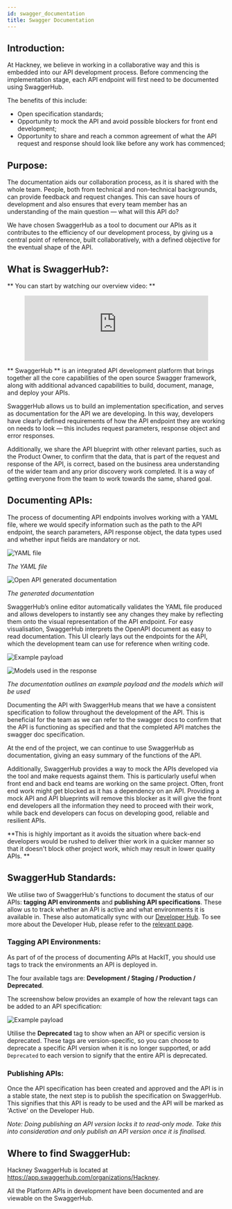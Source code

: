 ```yaml
---
id: swagger_documentation
title: Swagger Documentation
---
```


## Introduction:

At Hackney, we believe in working in a collaborative way and this is embedded into our API development process. Before commencing the implementation stage, each API endpoint will first need to be documented using SwaggerHub.

The benefits of this include:
- Open specification standards;
- Opportunity to mock the API and avoid possible blockers for front end development;
- Opportunity to share and reach a common agreement of what the API request and response should look like before any work has commenced;
## Purpose:

The documentation aids our collaboration process, as it is shared with the whole team. People, both from technical and non-technical backgrounds, can provide feedback and request changes. This can save hours of development and also ensures that every team member has an understanding of the main question — what will this API do?

We have chosen SwaggerHub as a tool to document our APIs as it contributes to the efficiency of our development process, by giving us a central point of reference, built collaboratively, with a defined objective for the eventual shape of the API.

## What is SwaggerHub?:

** You can start by watching our overview video: **

<figure class="video-container">
  <iframe width="100%" src="https://www.youtube.com/embed/QYQNgeDuqok" title="YouTube video player" frameborder="0" allow="accelerometer; autoplay; clipboard-write; encrypted-media; gyroscope; picture-in-picture" allowfullscreen></iframe>
</figure>

** SwaggerHub ** is an integrated API development platform that brings together all the core capabilities of the open source Swagger framework, along with additional advanced capabilities to build, document, manage, and deploy your APIs.

SwaggerHub allows us to build an implementation specification, and serves as documentation for the API we are developing. In this way, developers have clearly defined requirements of how the API endpoint they are working on needs to look — this includes request parameters, response object and error responses.

Additionally, we share the API blueprint with other relevant parties, such as the Product Owner, to confirm that the data, that is part of the request and response of the API, is correct, based on the business area understanding of the wider team and any prior discovery work completed. It is a way of getting everyone from the team to work towards the same, shared goal.

## Documenting APIs:

The process of documenting API endpoints involves working with a YAML file, where we would specify information such as the path to the API endpoint, the search parameters, API response object, the data types used and whether input fields are mandatory or not.


![YAML file](../../doc-images/swagger_yaml.png)

_The YAML file_

![Open API generated documentation](../../doc-images/swagger_generated_spec.png)

_The generated documentation_

SwaggerHub’s online editor automatically validates the YAML file produced and allows developers to instantly see any changes they make by reflecting them onto the visual representation of the API endpoint. For easy visualisation, SwaggerHub interprets the OpenAPI document as easy to read documentation. This UI clearly lays out the endpoints for the API, which the development team can use for reference when writing code.

![Example payload](../../doc-images/swagger_example_payload.png)

![Models used in the response](../../doc-images/swagger_models.png)

_The documentation outlines an example payload and the models which will be used_

Documenting the API with SwaggerHub means that we have a consistent specification to follow throughout the development of the API. This is beneficial for the team as we can refer to the swagger docs to confirm that the API is functioning as specified and that the completed API matches the swagger doc specification.

At the end of the project, we can continue to use SwaggerHub as documentation, giving an easy summary of the functions of the API.

Additionally, SwaggerHub provides a way to mock the APIs developed via the tool and make requests against them. This is particularly useful when front end and back end teams are working on the same project. Often, front end work might get blocked as it has a dependency on an API.
Providing a mock API and API blueprints will remove this blocker as it will give the front end developers all the information they need to proceed with their work, while back end developers can focus on developing good, reliable and resilient APIs.

**This is highly important as it avoids the situation where back-end developers would be rushed to deliver thier work in a quicker manner so that it doesn't block other project work, which may result in lower quality APIs. **

## SwaggerHub Standards:

We utilise two of SwaggerHub's functions to document the status of our APIs: **tagging API environments** and **publishing API specifications**. These allow us to track whether an API is active and what environments it is available in. These also automatically sync with our [Developer Hub](https://developer-api.hackney.gov.uk/). To see more about the Developer Hub, please refer to the [relevant page](/developer_hub).

### Tagging API Environments:

As part of of the process of documenting APIs at HackIT, you should use tags to track the environments an API is deployed in.

The four available tags are: **Development / Staging / Production / Deprecated**.

The screenshow below provides an example of how the relevant tags can be added to an API specification:

![Example payload](../../doc-images/swaggerhub_tags.png)

Utilise the **Deprecated** tag to show when an API or specific version is deprecated. These tags are version-specific, so you can choose to deprecate a specific API version when it is no longer supported, or add `Deprecated` to each version to signify that the entire API is deprecated.

### Publishing APIs:

Once the API specification has been created and approved and the API is in a stable state, the next step is to publish the specification on SwaggerHub. This signifies that this API is ready to be used and the API will be marked as 'Active' on the Developer Hub.

*Note: Doing publishing an API version locks it to read-only mode. Take this into consideration and only publish an API version once it is finalised.*

## Where to find SwaggerHub:

Hackney SwaggerHub is located at https://app.swaggerhub.com/organizations/Hackney.

All the Platform APIs in development have been documented and are viewable on the SwaggerHub.
